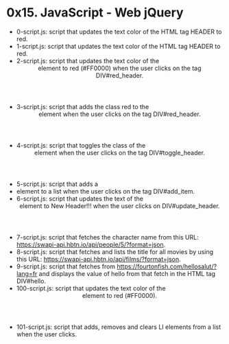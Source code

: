 # 0x15. JavaScript - Web jQuery

- 0-script.js: script that updates the text color of the HTML tag HEADER to red.
- 1-script.js: script that updates the text color of the HTML tag HEADER to red.
- 2-script.js: script that updates the text color of the <header> element to red (#FF0000) when the user clicks on the tag DIV#red_header.
- 3-script.js: script that adds the class red to the <header> element when the user clicks on the tag DIV#red_header.
- 4-script.js: script that toggles the class of the <header> element when the user clicks on the tag DIV#toggle_header.
- 5-script.js: script that adds a <li> element to a list when the user clicks on the tag DIV#add_item.
- 6-script.js: script that updates the text of the <header> element to New Header!!! when the user clicks on DIV#update_header.
- 7-script.js: script that fetches the character name from this URL: https://swapi-api.hbtn.io/api/people/5/?format=json.
- 8-script.js: script that fetches and lists the title for all movies by using this URL: https://swapi-api.hbtn.io/api/films/?format=json.
- 9-script.js: script that fetches from https://fourtonfish.com/hellosalut/?lang=fr and displays the value of hello from that fetch in the HTML tag DIV#hello.
- 100-script.js: script that updates the text color of the <header> element to red (#FF0000).
- 101-script.js: script that adds, removes and clears LI elements from a list when the user clicks.

